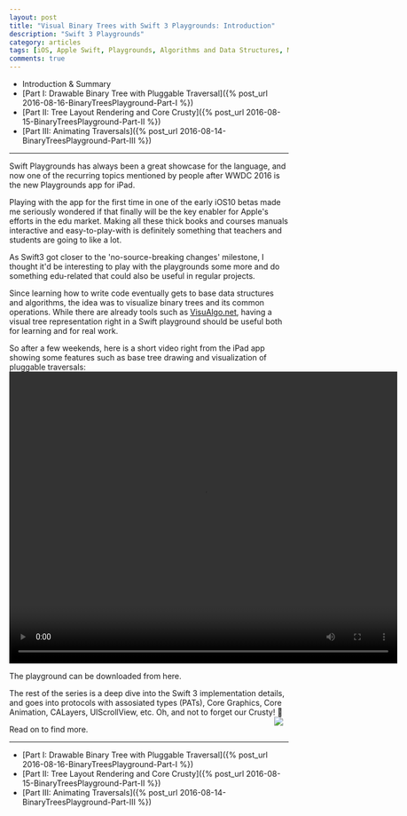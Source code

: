 ```yaml
---
layout: post
title: "Visual Binary Trees with Swift 3 Playgrounds: Introduction"
description: "Swift 3 Playgrounds"
category: articles
tags: [iOS, Apple Swift, Playgrounds, Algorithms and Data Structures, Mobile Development]
comments: true
---
```


+ Introduction & Summary
+ [Part I: Drawable Binary Tree with Pluggable Traversal]({% post_url 2016-08-16-BinaryTreesPlayground-Part-I %})
+ [Part II: Tree Layout Rendering and Core Crusty]({% post_url 2016-08-15-BinaryTreesPlayground-Part-II %})
+ [Part III: Animating Traversals]({% post_url 2016-08-14-BinaryTreesPlayground-Part-III %})

--------
Swift Playgrounds has always been a great showcase for the language, and now one of the recurring topics mentioned by people after WWDC 2016 is the new Playgrounds app for iPad.

Playing with the app for the first time in one of the early iOS10 betas made me seriously wondered if that finally will be the key enabler for Apple's efforts in the edu market. Making all these thick books and courses manuals interactive and easy-to-play-with is definitely something that teachers and students are going to like a lot.

As Swift3 got closer to the 'no-source-breaking changes' milestone, I thought it'd be interesting to play with the playgrounds some more and do something edu-related that could also be useful in regular projects.

Since learning how to write code eventually gets to base data structures and algorithms, the idea was to visualize binary trees and its common operations. While there are already tools such as [VisuAlgo.net](http://visualgo.net), having a visual tree representation right in a Swift playground should be useful both for learning and for real work.

So after a few weekends, here is a short video right from the iPad app showing some features such as base tree drawing and visualization of pluggable traversals:
<video width="700" height="526" controls="true">
<source src="{% if site.baseurl %}{{ site.baseurl }}{% endif %}/images/VisualBinaryTrees.mp4" type="video/mp4" />
</video>

The playground can be downloaded from here.

The rest of the series is a deep dive into the Swift 3 implementation details, and goes into protocols with assosiated types (PATs), Core Graphics, Core Animation, CALayers, UIScrollView, etc. Oh, and not to forget our Crusty! 👻 <img style="float: right; margin: 0px 10px;" src="{% if site.baseurl %}{{ site.baseurl }}{% endif %}/images/crusty.png">

Read on to find more.

--------
+ [Part I: Drawable Binary Tree with Pluggable Traversal]({% post_url 2016-08-16-BinaryTreesPlayground-Part-I %})
+ [Part II: Tree Layout Rendering and Core Crusty]({% post_url 2016-08-15-BinaryTreesPlayground-Part-II %})
+ [Part III: Animating Traversals]({% post_url 2016-08-14-BinaryTreesPlayground-Part-III %})

